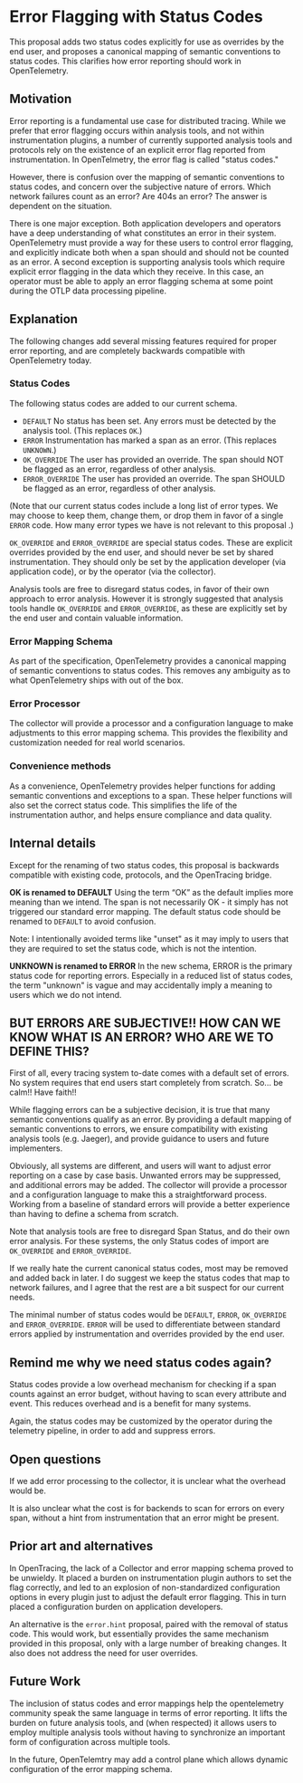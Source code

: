 # Error Flagging with Status Codes
This proposal adds two status codes explicitly for use as overrides by the end user, and proposes a canonical mapping of semantic conventions to status codes. This clarifies how error reporting should work in OpenTelemetry.
 
## Motivation
Error reporting is a fundamental use case for distributed tracing. While we prefer that error flagging occurs within analysis tools, and not within instrumentation plugins, a number of currently supported analysis tools and protocols rely on the existence of an explicit error flag reported from instrumentation. In OpenTelmetry, the error flag is called "status codes."
 
However, there is confusion over the mapping of semantic conventions to status codes, and concern over the subjective nature of errors. Which network failures count as an error? Are 404s an error? The answer is dependent on the situation.
 
There is one major exception. Both application developers and operators have a deep understanding of what constitutes an error in their system. OpenTelemetry must provide a way for these users to control error flagging, and explicitly indicate both when a span should and should not be counted as an error.
A second exception is supporting analysis tools which require explicit error flagging in the data which they receive. In this case, an operator must be able to apply an error flagging schema at some point during the OTLP data processing pipeline.
 
## Explanation
The following changes add several missing features required for proper error reporting, and are completely backwards compatible with OpenTelemetry today.
 
### Status Codes
The following status codes are added to our current  schema.
 
* `DEFAULT` No status has been set. Any errors must be detected by the analysis tool. (This replaces `OK`.)
* `ERROR` Instrumentation has marked a span as an error. (This replaces `UNKNOWN`.)
* `OK_OVERRIDE` The user has provided an override. The span should NOT be flagged as an error, regardless of other analysis.
* `ERROR_OVERRIDE` The user has provided an override. The span SHOULD be flagged as an error, regardless of other analysis.
 
(Note that our  current status codes include a long list of error types. We may choose to keep  them, change them, or drop them in favor of a single `ERROR` code. How many error types we have is not relevant to this proposal .)
 
`OK_OVERRIDE` and `ERROR_OVERRIDE` are special status codes. These are explicit overrides provided by the end user, and should never be set by shared instrumentation. They should only be set by the application developer (via application code), or by the operator (via the collector).
 
Analysis tools are free to disregard status codes, in favor of their own approach to error analysis. However it is strongly suggested that analysis tools handle `OK_OVERRIDE` and `ERROR_OVERRIDE`, as these are explicitly set by the end user and contain valuable information.
 
 
### Error Mapping Schema
As part of the specification, OpenTelemetry provides a canonical mapping of semantic conventions to status codes. This removes any ambiguity as to what OpenTelemetry ships with out of the box.
 
### Error Processor
The collector will provide a processor and a configuration language to make adjustments to this error mapping schema. This provides the flexibility and customization needed for real world scenarios.
 
### Convenience methods
As a convenience, OpenTelemetry provides helper functions for adding semantic conventions and exceptions to a span. These helper functions will also set the correct status code. This simplifies the life of the instrumentation author, and helps ensure compliance and data quality.
 
 
## Internal details
Except for the renaming of two status codes, this proposal is backwards compatible with existing code, protocols, and the OpenTracing bridge.
 
**OK is renamed to DEFAULT**
 Using the term “OK” as the default implies more meaning than we intend. The span is not necessarily OK - it simply has not triggered our standard error mapping. The default status code should be renamed to `DEFAULT` to avoid confusion.
 
 Note: I intentionally avoided terms like "unset" as it may imply to users that they are required to set the status code, which is not the intention.
 
**UNKNOWN is renamed to ERROR**
 In the new schema, ERROR is the primary status code for reporting errors. Especially in a reduced list of status codes, the term "unknown" is vague and may accidentally imply a meaning to users which we do not intend.
 
 
## BUT ERRORS ARE SUBJECTIVE!! HOW CAN WE KNOW WHAT IS AN ERROR? WHO ARE WE TO DEFINE THIS?
First of all, every tracing system to-date comes with a default set of errors. No system requires that end users start completely from scratch. So... be calm!! Have faith!!
 
While flagging errors can be a subjective decision, it is true that many semantic conventions qualify as an error. By providing a default mapping of semantic conventions to errors, we ensure compatibility with existing analysis tools (e.g. Jaeger), and provide guidance to users and future implementers.
 
Obviously, all systems are different, and users will want to adjust error reporting on a case by case basis. Unwanted errors may be suppressed, and additional errors may be added. The collector will provide a processor and a configuration language to make this a straightforward process. Working from a baseline of standard errors will provide a better experience than having to define a schema from scratch.
 
Note that analysis tools are free to disregard Span Status, and do their own error analysis. For these systems, the only Status codes of import are `OK_OVERRIDE` and `ERROR_OVERRIDE`.
 
If we really hate the current canonical status codes, most may be removed and added back in later. I do suggest we keep the status codes that map to network failures, and I agree that the rest are a bit suspect for our current needs.
 
The minimal number of status codes would be `DEFAULT`, `ERROR`, `OK_OVERRIDE` and `ERROR_OVERRIDE`. `ERROR` will be used to differentiate between standard errors applied by instrumentation and overrides provided by the end user.
 
## Remind me why we need status codes again?
Status codes provide a low overhead mechanism for checking if a span counts against an error budget, without having to scan every attribute and event. This reduces overhead and is a benefit for many systems.
 
Again, the status codes may be customized by the operator during the telemetry pipeline, in order to add and suppress errors.
 
## Open questions
If we add error processing to the collector, it is unclear what the overhead would be.
 
It is also unclear what the cost is for backends to scan for errors on every span, without a hint from instrumentation that an error might be present.
 
## Prior art and alternatives
In OpenTracing, the lack of a Collector and error mapping schema proved to be unwieldy. It placed a burden on instrumentation plugin authors to set the flag correctly, and led to an explosion of non-standardized configuration options in every plugin just to adjust the default error flagging. This in turn placed a configuration burden on application developers.
 
An alternative is the `error.hint` proposal, paired with the removal of status code. This would work, but essentially provides the same mechanism provided in this proposal, only with a large number of breaking changes. It also does not address the need for user overrides.
 
## Future Work
 
The inclusion of status codes and error mappings help the opentelemetry community speak the same language in terms of error reporting. It lifts the burden on future analysis tools, and (when respected) it allows users to employ multiple analysis tools without having to synchronize an important form of configuration across multiple tools.
 
In the future, OpenTelemtry may add a control plane which allows dynamic configuration of the error mapping schema.
